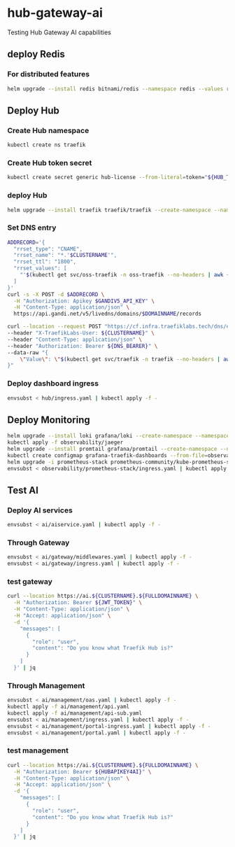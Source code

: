 # hub-gateway-ai
Testing Hub Gateway AI capabilities

## deploy Redis

### For distributed features

```bash
helm upgrade --install redis bitnami/redis --namespace redis --values redis/values.yaml --create-namespace
```

## Deploy Hub

### Create Hub namespace

```bash
kubectl create ns traefik
```

### Create Hub token secret

```bash
kubectl create secret generic hub-license --from-literal=token="${HUB_TOKEN}" -n traefik
```

### deploy Hub

```bash
helm upgrade --install traefik traefik/traefik --create-namespace --namespace traefik --values hub/hub-values.yaml
```

### Set DNS entry

```bash
ADDRECORD='{
  "rrset_type": "CNAME",
  "rrset_name": "*.'$CLUSTERNAME'",
  "rrset_ttl": "1800",
  "rrset_values": [
    "'$(kubectl get svc/oss-traefik -n oss-traefik --no-headers | awk {'print $4'})'."
  ]
}'
curl -s -X POST -d $ADDRECORD \
  -H "Authorization: Apikey $GANDIV5_API_KEY" \
  -H "Content-Type: application/json" \
  https://api.gandi.net/v5/livedns/domains/$DOMAINNAME/records
```

```bash
curl --location --request POST "https://cf.infra.traefiklabs.tech/dns/env-on-demand" \
--header "X-TraefikLabs-User: ${CLUSTERNAME}" \
--header "Content-Type: application/json" \
--header "Authorization: Bearer ${DNS_BEARER}" \
--data-raw "{
    \"Value\": \"$(kubectl get svc/traefik -n traefik --no-headers | awk {'print $4'})\"
}"
```

### Deploy dashboard ingress

```bash
envsubst < hub/ingress.yaml | kubectl apply -f -
```

## Deploy Monitoring

```bash
helm upgrade --install loki grafana/loki --create-namespace --namespace observability --values observability/loki/values.yaml
kubectl apply -f observability/jaeger
helm upgrade --install promtail grafana/promtail --create-namespace --namespace observability --values observability/promtail/values.yaml
kubectl create configmap grafana-traefik-dashboards --from-file=observability/prometheus-stack/traefik.json -o yaml --dry-run=client -n observability | kubectl apply -f -
helm upgrade -i prometheus-stack prometheus-community/kube-prometheus-stack -f observability/prometheus-stack/values.yaml --namespace=observability
envsubst < observability/prometheus-stack/ingress.yaml | kubectl apply -f -
```

## Test AI

### Deploy AI services

```bash
envsubst < ai/aiservice.yaml | kubectl apply -f -
```

### Through Gateway

```bash
envsubst < ai/gateway/middlewares.yaml | kubectl apply -f -
envsubst < ai/gateway/ingress.yaml | kubectl apply -f -
```

### test gateway

```bash
curl --location https://ai.${CLUSTERNAME}.${FULLDOMAINNAME} \
  -H "Authorization: Bearer ${JWT_TOKEN}" \
  -H "Content-Type: application/json" \
  -H "Accept: application/json" \
  -d '{
    "messages": [
      {
        "role": "user",
        "content": "Do you know what Traefik Hub is?"
      }
    ]
  }' | jq
```

### Through Management

```bash
envsubst < ai/management/oas.yaml | kubectl apply -f -
kubectl apply -f ai/management/api.yaml
kubectl apply -f ai/management/api-sub.yaml
envsubst < ai/management/ingress.yaml | kubectl apply -f -
envsubst < ai/management/portal-ingress.yaml | kubectl apply -f -
envsubst < ai/management/portal.yaml | kubectl apply -f -
```

### test management

```bash
curl --location https://ai.${CLUSTERNAME}.${FULLDOMAINNAME} \
  -H "Authorization: Bearer ${HUBAPIKEY4AI}" \
  -H "Content-Type: application/json" \
  -H "Accept: application/json" \
  -d '{
    "messages": [
      {
        "role": "user",
        "content": "Do you know what Traefik Hub is?"
      }
    ]
  }' | jq
```
